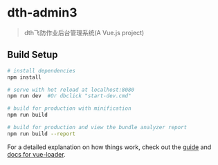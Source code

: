 # dth-admin3

> dth飞防作业后台管理系统(A Vue.js project)

## Build Setup

``` bash
# install dependencies
npm install

# serve with hot reload at localhost:8080
npm run dev  #Or dbclick "start-dev.cmd"

# build for production with minification
npm run build

# build for production and view the bundle analyzer report
npm run build --report
```

For a detailed explanation on how things work, check out the [guide](http://vuejs-templates.github.io/webpack/) and [docs for vue-loader](http://vuejs.github.io/vue-loader).
